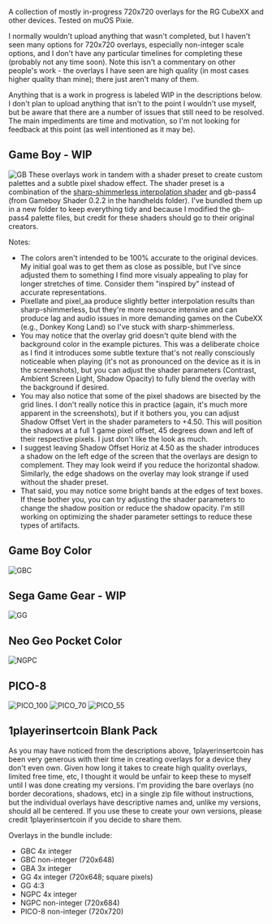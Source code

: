 A collection of mostly in-progress 720x720 overlays for the RG CubeXX and other devices. Tested on muOS Pixie.

I normally wouldn't upload anything that wasn't completed, but I haven't seen many options for 720x720 overlays, especially non-integer scale options, and I don't have any particular timelines for completing these (probably not any time soon). Note this isn't a commentary on other people's work - the overlays I have seen are high quality (in most cases higher quality than mine); there just aren't many of them.

Anything that is a work in progress is labeled WIP in the descriptions below. I don't plan to upload anything that isn't to the point I wouldn't use myself, but be aware that there are a number of issues that still need to be resolved. The main impediments are time and motivation, so I'm not looking for feedback at this point (as well intentioned as it may be).

## Game Boy - WIP
![GB](https://github.com/user-attachments/assets/798751c6-59b0-4263-8d64-3cc3910cdcc3)
These overlays work in tandem with a shader preset to create custom palettes and a subtle pixel shadow effect. The shader preset is a combination of the [sharp-shimmerless interpolation shader](https://github.com/Woohyun-Kang/Sharp-Shimmerless-Shader) and gb-pass4 (from Gameboy Shader 0.2.2 in the handhelds folder). I've bundled them up in a new folder to keep everything tidy and because I modified the gb-pass4 palette files, but credit for these shaders should go to their original creators. 

Notes:
- The colors aren't intended to be 100% accurate to the original devices. My initial goal was to get them as close as possible, but I've since adjusted them to something I find more visualy appealing to play for longer stretches of time. Consider them "inspired by" instead of accurate representations.  
- Pixellate and pixel_aa produce slightly better interpolation results than sharp-shimmerless, but they're more resource intensive and can produce lag and audio issues in more demanding games on the CubeXX (e.g., Donkey Kong Land) so I've stuck with sharp-shimmerless.
- You may notice that the overlay grid doesn't quite blend with the background color in the example pictures. This was a deliberate choice as I find it introduces some subtle texture that's not really consciously noticeable when playing (it's not as pronounced on the device as it is in the screenshots), but you can adjust the shader parameters (Contrast, Ambient Screen Light, Shadow Opacity) to fully blend the overlay with the background if desired.
- You may also notice that some of the pixel shadows are bisected by the grid lines. I don't really notice this in practice (again, it's much more apparent in the screenshots), but if it bothers you, you can adjust Shadow Offset Vert in the shader parameters to +4.50. This will position the shadows at a full 1 game pixel offset, 45 degrees down and left of their respective pixels. I just don't like the look as much.
- I suggest leaving Shadow Offset Horiz at 4.50 as the shader introduces a shadow on the left edge of the screen that the overlays are design to complement. They may look weird if you reduce the horizontal shadow. Similarly, the edge shadows on the overlay may look strange if used without the shader preset.
- That said, you may notice some bright bands at the edges of text boxes. If these bother you, you can try adjusting the shader parameters to change the shadow position or reduce the shadow opacity. I'm still working on optimizing the shader parameter settings to reduce these types of artifacts.

## Game Boy Color
![GBC](https://github.com/user-attachments/assets/880701cc-ed7e-4917-a938-50da715529c5)

## Sega Game Gear - WIP
![GG](https://github.com/user-attachments/assets/092f76a3-0859-4c02-8eac-46aeae164139)

## Neo Geo Pocket Color
![NGPC](https://github.com/user-attachments/assets/e7a4704b-a2f8-406e-80b8-43b5302c500c)

## PICO-8
![PICO_100](https://github.com/user-attachments/assets/b1ca6ccd-bc3d-493f-b66e-56e6539c4d89)
![PICO_70](https://github.com/user-attachments/assets/5e01e7d4-ca2a-4a39-bb14-0a799299c2ae)
![PICO_55](https://github.com/user-attachments/assets/95c3d45c-9a4d-4274-9a36-e1a4f2f9a499)

## 1playerinsertcoin Blank Pack
As you may have noticed from the descriptions above, 1playerinsertcoin has been very generous with their time in creating overlays for a device they don't even own. Given how long it takes to create high quality overlays, limited free time, etc, I thought it would be unfair to keep these to myself until I was done creating my versions. I'm providing the bare overlays (no border decorations, shadows, etc) in a single zip file without instructions, but the individual overlays have descriptive names and, unlike my versions, should all be centered. If you use these to create your own versions, please credit 1playerinsertcoin if you decide to share them.

Overlays in the bundle include:
- GBC 4x integer
- GBC non-integer (720x648)
- GBA 3x integer
- GG 4x integer (720x648; square pixels)
- GG 4:3
- NGPC 4x integer
- NGPC non-integer (720x684)
- PICO-8 non-integer (720x720)

